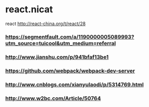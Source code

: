 # react.nicat
react
http://react-china.org/t/react/28


### https://segmentfault.com/a/1190000005089993?utm_source=tuicool&utm_medium=referral
### http://www.jianshu.com/p/941bfaf13be1
### https://github.com/webpack/webpack-dev-server
### http://www.cnblogs.com/xianyulaodi/p/5314769.html
### http://www.w2bc.com/Article/50764
